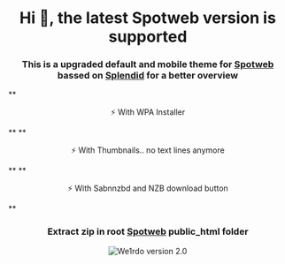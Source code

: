 <h1 align="center">Hi 👋, the latest Spotweb version is supported</h1>
<h3 align="center">This is a upgraded default and mobile theme for <a href="https://github.com/spotweb/spotweb" target="_blank" rel="noreferrer">Spotweb</a> bassed on <a href="https://github.com/supershadow/Splendid-Template/tree/master" target="_blank" rel="noreferrer">Splendid</a> for a better overview</h3>
**<p align="center">⚡ With WPA Installer</p>**
**<p align="center">⚡ With Thumbnails.. no text lines anymore</p>**
**<p align="center">⚡ With Sabnnzbd and NZB download button</p>**

<h3 align="center">Extract zip in root <a href="https://github.com/spotweb/spotweb" target="_blank" rel="noreferrer">Spotweb</a> public_html folder</h3>
<p align="center"><img src="https://lh4.googleusercontent.com/proxy/Lj_OnppFEf6QM296XL5wDMFkYKRQ0wlUcwm_TliS9vDdshbRItBkzijFcpG_GRun5nO_FtP9P0uWLTy9xjeLOuc" alt="We1rdo version 2.0"></p>



